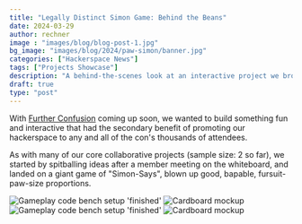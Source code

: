 ```yaml
---
title: "Legally Distinct Simon Game: Behind the Beans"
date: 2024-03-29
author: rechner
image : "images/blog/blog-post-1.jpg"
bg_image: "images/blog/2024/paw-simon/banner.jpg"
categories: ["Hackerspace News"]
tags: ["Projects Showcase"]
description: "A behind-the-scenes look at an interactive project we brought to show off at Further Confusion"
draft: true
type: "post"
---
```


With [Further Confusion](https://furtherconfusion.org/) coming up soon, we wanted to build something fun and interactive that had the secondary benefit of
promoting our hackerspace to any and all of the con's thousands of attendees.

As with many of our core collaborative projects (sample size: 2 so far), we started by spitballing ideas after a member
meeting on the whiteboard, and landed on a giant game of "Simon-Says", blown up good, bapable, fursuit-paw-size proportions.


<img class="img-responsive" src="/images/blog/2024/paw-simon/gameplay.jpg" alt="Gameplay code bench setup 'finished'">

<img class="img-responsive" src="/images/blog/2024/paw-simon/cardboard.jpg" alt="Cardboard mockup">

<img class="img-responsive" src="/images/blog/2024/paw-simon/laser-1.jpg" alt="Gameplay code bench setup 'finished'">


<img class="img-responsive" src="/images/blog/2024/paw-simon/lol.jpg" alt="Cardboard mockup">
